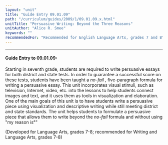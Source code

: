 ```yaml
---
layout: "unit"
title: "Guide Entry 09.01.09"
path: "/curriculum/guides/2009/1/09.01.09.x.html"
unitTitle: "Persuasive Writing: Beyond the Three Reasons"
unitAuthor: "Alice R. Smee"
keywords: ""
recommendedFor: "Recommended for English Language Arts, grades 7 and 8"
---
```

<body>
<hr/>
<h4>
Guide Entry to 09.01.09:
</h4>
Starting in seventh grade, students are required to write persuasive essays for both district and state tests.  In order to guarantee a successful score on these tests, students have been taught a
<i>
no-fail
</i>
, five-paragraph formula for writing a persuasive essay. This unit incorporates visual stimuli, such as television, Internet, video, etc. into the lessons to help students connect images and text, and it uses them as tools in visualization and elaboration. One of the main goals of this unit is to have students write a persuasive piece using visualization and descriptive writing while still meeting district and state standards. The unit helps students to formulate a persuasive piece that allows them to write beyond the
<i>
no-fail
</i>
formula and without using "my reason is°­"
<p>
(Developed for Language Arts, grades 7-8; recommended for Writing and Language Arts, grades 7-8)
</p>
</body>
